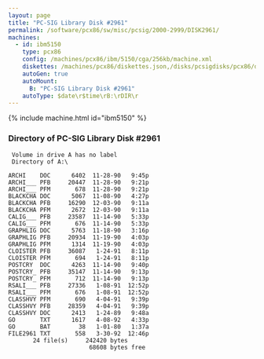 ```yaml
---
layout: page
title: "PC-SIG Library Disk #2961"
permalink: /software/pcx86/sw/misc/pcsig/2000-2999/DISK2961/
machines:
  - id: ibm5150
    type: pcx86
    config: /machines/pcx86/ibm/5150/cga/256kb/machine.xml
    diskettes: /machines/pcx86/diskettes.json,/disks/pcsigdisks/pcx86/diskettes.json
    autoGen: true
    autoMount:
      B: "PC-SIG Library Disk #2961"
    autoType: $date\r$time\rB:\rDIR\r
---
```


{% include machine.html id="ibm5150" %}

### Directory of PC-SIG Library Disk #2961

     Volume in drive A has no label
     Directory of A:\

    ARCHI    DOC      6402  11-28-90   9:45p
    ARCHI___ PFB     20447  11-28-90   9:21p
    ARCHI___ PFM       678  11-28-90   9:21p
    BLACKCHA DOC      5067  11-08-90   4:27p
    BLACKCHA PFB     16290  12-03-90   9:11a
    BLACKCHA PFM      2672  12-03-90   9:11a
    CALIG___ PFB     23587  11-14-90   5:33p
    CALIG___ PFM       676  11-14-90   5:33p
    GRAPHLIG DOC      5763  11-18-90   3:16p
    GRAPHLIG PFB     20934  11-19-90   4:03p
    GRAPHLIG PFM      1314  11-19-90   4:03p
    CLOISTER PFB     36087   1-24-91   8:11p
    CLOISTER PFM       694   1-24-91   8:11p
    POSTCRY  DOC      4263  11-14-90   9:40p
    POSTCRY_ PFB     35147  11-14-90   9:13p
    POSTCRY_ PFM       712  11-14-90   9:13p
    RSALI___ PFB     27336   1-08-91  12:52p
    RSALI___ PFM       676   1-08-91  12:52p
    CLASSHVY PFM       690   4-04-91   9:39p
    CLASSHVY PFB     28359   4-04-91   9:39p
    CLASSHVY DOC      2413   1-24-89   9:48a
    GO       TXT      1617   4-08-92   4:33p
    GO       BAT        38   1-01-80   1:37a
    FILE2961 TXT       558   3-30-92  12:46p
           24 file(s)     242420 bytes
                           68608 bytes free
